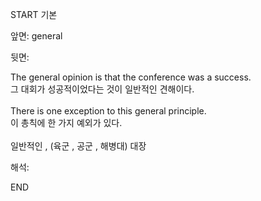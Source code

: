 START
기본

앞면:
general


뒷면:
<div>The general opinion is that the conference was a success. </div><div>그 대회가 성공적이었다는 것이 일반적인 견해이다.</div><div><br></div><div><div>There is one exception to this general principle. </div><div>이 총칙에 한 가지 예외가 있다.</div></div><div><br></div><div>일반적인 , (육군 , 공군 , 해병대) 대장<br></div>


해석:

END